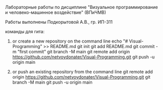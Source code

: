 Лабораторные работы по дисциплине "Визуальное программирование и человеко-машинное воздействие" (ВПиЧМВ)

Работы выполнены Подкорытовой А.В., гр. ИП-311

команды для гита:
1) or create a new repository on the command line
echo "# Visual-Programming" >> README.md
git init
git add README.md
git commit -m "first commit"
git branch -M main
git remote add origin https://github.com/netvoydonater/Visual-Programming.git
git push -u origin main

2) or push an existing repository from the command line
git remote add origin https://github.com/netvoydonater/Visual-Programming.git
git branch -M main
git push -u origin main
